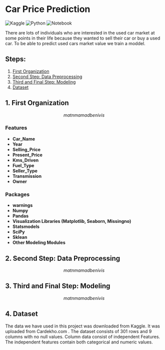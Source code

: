 # Car Price Prediction

![Kaggle](https://img.shields.io/badge/Dataset-Kaggle-blue.svg) 
![Python](https://img.shields.io/badge/Python-3.9-blue)
![Notebook](https://img.shields.io/badge/Notebook-Jupyter-orange)


There are lots of individuals who are interested in the used car market at some points in their life because they wanted to sell their car or buy a used car. To be able to predict used cars market value we train a moddel. 


## Steps:

1. [First Organization](#step1)
2. [Second Step: Data Preprocessing](#step2)
3. [Third and Final Step: Modeling](#step3)
4. [Dataset](#step4)


<a name="step1"></a>

## 1. First Organization

$$matn mamad benivis$$ 
### Features

- **Car_Name**
- **Year**
- **Selling_Price**
- **Present_Price**
- **Kms_Driven**
- **Fuel_Type**
- **Seller_Type**
- **Transmission**
- **Owner**
### Packages

- **warnings**
- **Numpy**
- **Pandas**
- **Visualization Libraries (Matplotlib, Seaborn, Missingno)**
- **Statsmodels**
- **SciPy**
- **Sklean**
- **Other Modeling Modules**


<a name="step2"></a>

## 2. Second Step: Data Preprocessing

$$matn mamad benivis$$ 



<a name="step3"></a>

## 3. Third and Final Step: Modeling

$$matn mamad benivis$$ 

<a name="step4"></a>

## 4. Dataset

The data we have used in this project was downloaded from <a href = "https://www.kaggle.com/datasets/nehalbirla/vehicle-dataset-from-cardekho" style="text-decoration:none;" target="_blank"> Kaggle</a>. It was uploaded from Cardekho.com . The dataset consists of 301 rows and 9 columns with no null values. Column data consist of independent Features. The independent features contain both categorical and numeric values.